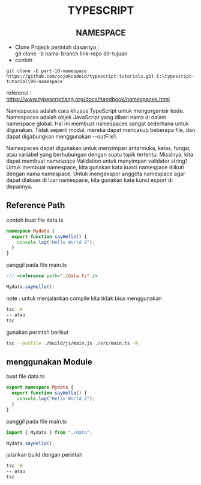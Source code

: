 <div align="center">
  
# TYPESCRIPT
## NAMESPACE

</div>

- Clone Projeck
  perintah dasarnya : <br>
  git clone -b nama-branch link-repo dir-tujuan
- contoh

```
git clone -b part-10-namespace https://github.com/pojokcodeid/typescript-tutorials.git C:\typescript-tutorial\09-namespace
```
referensi : <br>
https://www.typescriptlang.org/docs/handbook/namespaces.html

Namespaces adalah cara khusus TypeScript untuk mengorganisir kode. Namespaces adalah objek JavaScript yang diberi nama di dalam namespace global. Hal ini membuat namespaces sangat sederhana untuk digunakan. Tidak seperti modul, mereka dapat mencakup beberapa file, dan dapat digabungkan menggunakan --outFile1.

Namespaces dapat digunakan untuk menyimpan antarmuka, kelas, fungsi, atau variabel yang berhubungan dengan suatu topik tertentu. Misalnya, kita dapat membuat namespace Validation untuk menyimpan validator string1. Untuk membuat namespace, kita gunakan kata kunci namespace diikuti dengan nama namespace. Untuk mengekspor anggota namespace agar dapat diakses di luar namespace, kita gunakan kata kunci export di depannya.

## Reference Path

contoh buat file data.ts

```ts
namespace Mydata {
  export function sayHello() {
    console.log("Hello World 2");
  }
}
```

panggil pada file main.ts

```ts
/// <reference path="./data.ts" />

Mydata.sayHello();
```

note :
untuk menjalankan compile kita tidak bisa menggunakan

```bash
tsc -W
-- atau
tsc
```

gunakan perintah berikut

```bash
tsc --outFile ./build/js/main.js ./src/main.ts -W
```

## menggunakan Module

buat file data.ts

```ts
export namespace Mydata {
  export function sayHello() {
    console.log("Hello World 2");
  }
}
```

panggil pada file main.ts

```ts
import { Mydata } from "./data";

Mydata.sayHello();
```

jalankan build dengan perintah

```bash
tsc -W
-- atau
tsc
```
